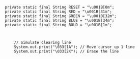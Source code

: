     private static final String RESET = "\u001B[0m";
    private static final String RED = "\u001B[31m";
    private static final String GREEN = "\u001B[32m";
    private static final String BLUE = "\u001B[34m";
    private static final String BOLD = "\u001B[1m";



        // Simulate clearing line
        System.out.print("\033[1A"); // Move cursor up 1 line
        System.out.print("\033[2K"); // Erase the line